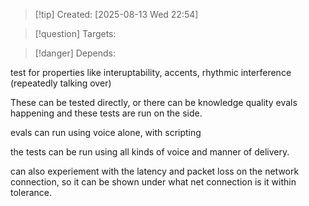 
>[!tip] Created: [2025-08-13 Wed 22:54]

>[!question] Targets: 

>[!danger] Depends: 

test for properties like interuptability, accents, rhythmic interference (repeatedly talking over)

These can be tested directly, or there can be knowledge quality evals happening and these tests are run on the side.

evals can run using voice alone, with scripting

the tests can be run using all kinds of voice and manner of delivery.

can also experiement with the latency and packet loss on the network connection, so it can be shown under what net connection is it within tolerance.